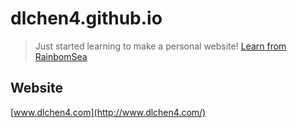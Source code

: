 # dlchen4.github.io

>Just started learning to make a personal website!  [Learn from RainbomSea](http://rainbomsea.xyz/2018/10/01/%E6%90%AD%E5%BB%BA%E6%88%91%E7%9A%84%E4%B8%AA%E4%BA%BA%E5%8D%9A%E5%AE%A2/)

## Website

[www.dlchen4.com](http://www.dlchen4.com/)
